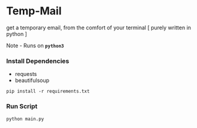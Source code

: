 # Temp-Mail
get a temporary email, from the comfort of your terminal [ purely written in python ]

Note - Runs on **`python3`**

### Install Dependencies
- requests
- beautifulsoup

```
pip install -r requirements.txt
```

### Run Script
```
python main.py
```
